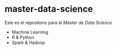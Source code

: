 # master-data-science

Este es el repositorio para el *Máster de Data Science*

- Machine Learning
- R & Python
- Spark & Hadoop
